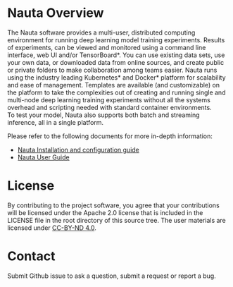 # Nauta Overview

The Nauta software provides a multi-user, distributed computing environment for running deep learning model training experiments. Results of experiments, can be viewed and monitored using a command line interface, web UI and/or TensorBoard*. You can use existing 
data sets, use your own data, or downloaded data from online sources, and create public or private folders to make collaboration 
among teams easier. Nauta runs using the industry leading Kubernetes* and Docker* platform for scalability and ease of management. 
Templates are available (and customizable) on the platform to take the complexities out of creating and running single and multi-node 
deep learning training experiments without all the systems overhead and scripting needed with standard container environments.  
To test your model, Nauta also supports both batch and streaming inference, all in a single platform.

Please refer to the following documents for more in-depth information:

- [Nauta Installation and configuration guide](docs/installation-and-configuration/) 
- [Nauta User Guide](docs/user-guide/README.md)

# License

By contributing to the project software, you agree that your contributions will be licensed under the Apache 2.0 license that is included in the LICENSE file in the root directory of this source tree.
The user materials are licensed under [CC-BY-ND 4.0](https://creativecommons.org/licenses/by-nd/4.0/legalcode).

# Contact

Submit Github issue to ask a question, submit a request or report a bug.

